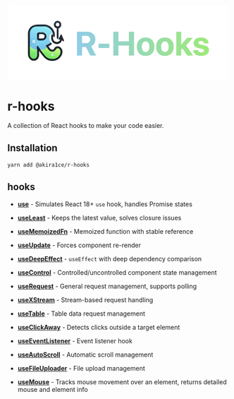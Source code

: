 <div align="center">
  <p align="center">
    <img src="/logo.png" alt="Beautiful React Hooks" width="500px" />
  </p>
</div>

# r-hooks

A collection of React hooks to make your code easier.

## Installation

```bash
yarn add @akira1ce/r-hooks
```

## hooks

- **[use](/docs/use.md)** - Simulates React 18+ `use` hook, handles Promise states
- **[useLeast](/docs/use-least.md)** - Keeps the latest value, solves closure issues
- **[useMemoizedFn](/docs/use-memoized-fn.md)** - Memoized function with stable reference
- **[useUpdate](/docs/use-update.md)** - Forces component re-render
- **[useDeepEffect](/docs/use-deep-effect.md)** - `useEffect` with deep dependency comparison

- **[useControl](/docs/use-control.md)** - Controlled/uncontrolled component state management

- **[useRequest](/docs/use-request.md)** - General request management, supports polling
- **[useXStream](/docs/use-x-stream.md)** - Stream-based request handling
- **[useTable](/docs/use-table.md)** - Table data request management

- **[useClickAway](/docs/use-click-away.md)** - Detects clicks outside a target element
- **[useEventListener](/docs/use-event-listener.md)** - Event listener hook
- **[useAutoScroll](/docs/use-auto-scroll.md)** - Automatic scroll management

- **[useFileUploader](/docs/use-file-uploader.md)** - File upload management
- **[useMouse](/docs/use-mos.md)** - Tracks mouse movement over an element, returns detailed mouse and element info
